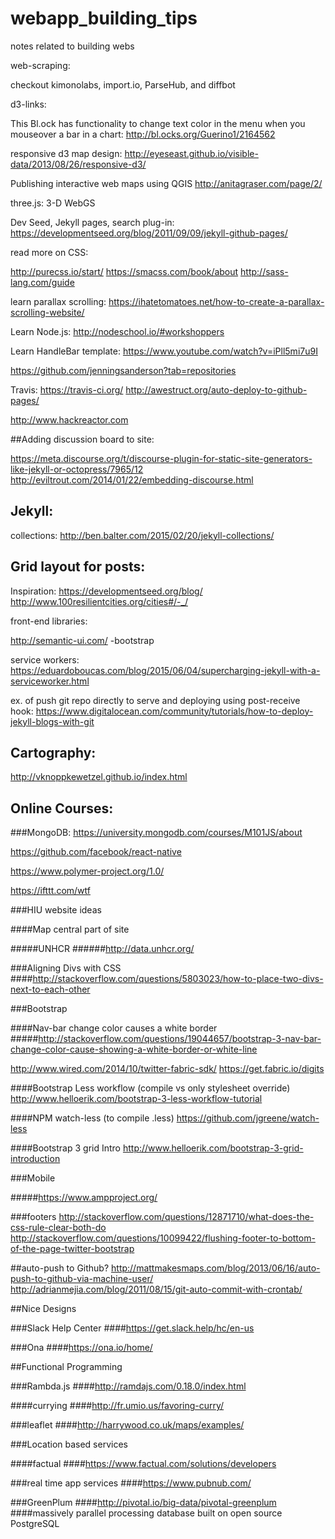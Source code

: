 webapp_building_tips
====================

notes related to building webs

web-scraping:

checkout kimonolabs, import.io, ParseHub, and diffbot

d3-links:

This Bl.ock has functionality to change text color in the menu when you mouseover a bar in a chart:
http://bl.ocks.org/Guerino1/2164562

responsive d3 map design:
http://eyeseast.github.io/visible-data/2013/08/26/responsive-d3/

Publishing interactive web maps using QGIS
http://anitagraser.com/page/2/

three.js: 3-D WebGS

Dev Seed, Jekyll pages, search plug-in:
https://developmentseed.org/blog/2011/09/09/jekyll-github-pages/

read more on CSS:

http://purecss.io/start/
https://smacss.com/book/about
http://sass-lang.com/guide

learn parallax scrolling:
https://ihatetomatoes.net/how-to-create-a-parallax-scrolling-website/

Learn Node.js:
http://nodeschool.io/#workshoppers

Learn HandleBar template:
https://www.youtube.com/watch?v=iPll5mi7u9I

https://github.com/jenningsanderson?tab=repositories

Travis:
https://travis-ci.org/
http://awestruct.org/auto-deploy-to-github-pages/

http://www.hackreactor.com

##Adding discussion board to site:

https://meta.discourse.org/t/discourse-plugin-for-static-site-generators-like-jekyll-or-octopress/7965/12
http://eviltrout.com/2014/01/22/embedding-discourse.html

## Jekyll:
collections:
http://ben.balter.com/2015/02/20/jekyll-collections/

## Grid layout for posts:

Inspiration:
https://developmentseed.org/blog/
http://www.100resilientcities.org/cities#/-_/

front-end libraries:

http://semantic-ui.com/
-bootstrap

service workers:
https://eduardoboucas.com/blog/2015/06/04/supercharging-jekyll-with-a-serviceworker.html

ex. of push git repo directly to serve and deploying using post-receive hook:
https://www.digitalocean.com/community/tutorials/how-to-deploy-jekyll-blogs-with-git

## Cartography:

http://vknoppkewetzel.github.io/index.html

## Online Courses:

###MongoDB:
https://university.mongodb.com/courses/M101JS/about


https://github.com/facebook/react-native

https://www.polymer-project.org/1.0/


https://ifttt.com/wtf


###HIU website ideas

####Map central part of site

#####UNHCR
######http://data.unhcr.org/

###Aligning Divs with CSS
####http://stackoverflow.com/questions/5803023/how-to-place-two-divs-next-to-each-other

###Bootstrap

####Nav-bar change color causes a white border
#####http://stackoverflow.com/questions/19044657/bootstrap-3-nav-bar-change-color-cause-showing-a-white-border-or-white-line

http://www.wired.com/2014/10/twitter-fabric-sdk/
https://get.fabric.io/digits

####Bootstrap Less workflow (compile vs only stylesheet override)
http://www.helloerik.com/bootstrap-3-less-workflow-tutorial

####NPM watch-less (to compile .less)
https://github.com/jgreene/watch-less

####Bootstrap 3 grid Intro
http://www.helloerik.com/bootstrap-3-grid-introduction

###Mobile

#####https://www.ampproject.org/

###footers
http://stackoverflow.com/questions/12871710/what-does-the-css-rule-clear-both-do
http://stackoverflow.com/questions/10099422/flushing-footer-to-bottom-of-the-page-twitter-bootstrap

##auto-push to Github?
http://mattmakesmaps.com/blog/2013/06/16/auto-push-to-github-via-machine-user/
http://adrianmejia.com/blog/2011/08/15/git-auto-commit-with-crontab/

##Nice Designs

###Slack Help Center
####https://get.slack.help/hc/en-us

###Ona
####https://ona.io/home/

##Functional Programming

###Rambda.js
####http://ramdajs.com/0.18.0/index.html

####currying
####http://fr.umio.us/favoring-curry/

###leaflet
####http://harrywood.co.uk/maps/examples/

###Location based services

####factual
####https://www.factual.com/solutions/developers

###real time app services
####https://www.pubnub.com/

###GreenPlum
####http://pivotal.io/big-data/pivotal-greenplum
####massively parallel processing database built on open source PostgreSQL

